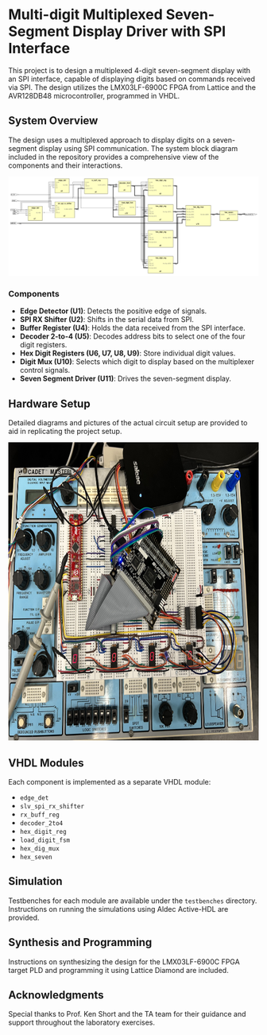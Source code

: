 # Multi-digit Multiplexed Seven-Segment Display Driver with SPI Interface

This project is to design a multiplexed 4-digit seven-segment display with an SPI interface, capable of displaying digits based on commands received via SPI. The design utilizes the LMX03LF-6900C FPGA from Lattice and the AVR128DB48 microcontroller, programmed in VHDL.

## System Overview

The design uses a multiplexed approach to display digits on a seven-segment display using SPI communication. The system block diagram included in the repository provides a comprehensive view of the components and their interactions.

<p align="center">
  <img src="pics/diagram.jpeg">
</p>

### Components

- **Edge Detector (U1)**: Detects the positive edge of signals.
- **SPI RX Shifter (U2)**: Shifts in the serial data from SPI.
- **Buffer Register (U4)**: Holds the data received from the SPI interface.
- **Decoder 2-to-4 (U5)**: Decodes address bits to select one of the four digit registers.
- **Hex Digit Registers (U6, U7, U8, U9)**: Store individual digit values.
- **Digit Mux (U10)**: Selects which digit to display based on the multiplexer control signals.
- **Seven Segment Driver (U11)**: Drives the seven-segment display.

## Hardware Setup

Detailed diagrams and pictures of the actual circuit setup are provided to aid in replicating the project setup.

<p align="center">
  <img src="pics/IMG_7140.jpeg" width="800px" height="600px">
</p>

## VHDL Modules

Each component is implemented as a separate VHDL module:

- `edge_det`
- `slv_spi_rx_shifter`
- `rx_buff_reg`
- `decoder_2to4`
- `hex_digit_reg`
- `load_digit_fsm`
- `hex_dig_mux`
- `hex_seven`

## Simulation

Testbenches for each module are available under the `testbenches` directory. Instructions on running the simulations using Aldec Active-HDL are provided.

## Synthesis and Programming

Instructions on synthesizing the design for the LMX03LF-6900C FPGA target PLD and programming it using Lattice Diamond are included.

## Acknowledgments

Special thanks to Prof. Ken Short and the TA team for their guidance and support throughout the laboratory exercises.

